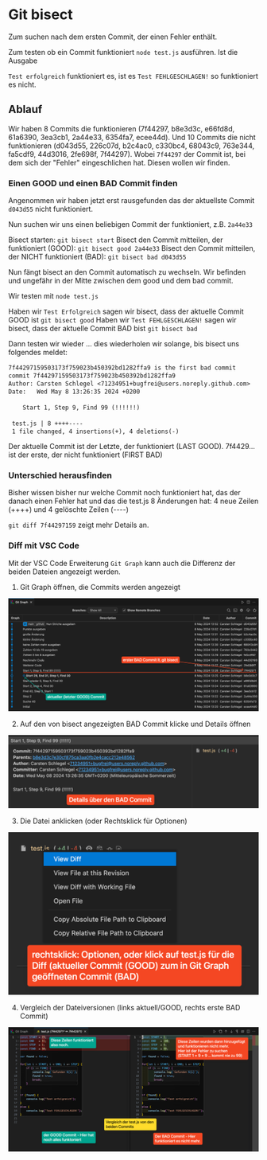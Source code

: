 # Git bisect

Zum suchen nach dem ersten Commit, der einen Fehler enthält.

Zum testen ob ein Commit funktioniert `node test.js` ausführen. Ist die Ausgabe

`Test erfolgreich` funktioniert es, ist es `Test FEHLGESCHLAGEN!` so funktioniert es nicht.

## Ablauf

Wir haben 8 Commits die funktionieren (7f44297, b8e3d3c, e66fd8d, 61a6390, 3ea3cb1, 2a44e33, 6354fa7, ecee44d).
Und 10 Commits die nicht funktionieren (d043d55, 226c07d, b2c4ac0, c330bc4, 68043c9, 763e344, fa5cdf9, 44d3016, 2fe698f, 7f44297).
Wobei `7f44297` der Commit ist, bei dem sich der "Fehler" eingeschlichen hat. Diesen wollen wir finden.

### Einen GOOD und einen BAD Commit finden

Angenommen wir haben jetzt erst rausgefunden das der aktuellste Commit `d043d55` nicht funktioniert.

Nun suchen wir uns einen beliebigen Commit der funktioniert, z.B. `2a44e33`

Bisect starten: `git bisect start`
Bisect den Commit mitteilen, der funktioniert (GOOD): `git bisect good 2a44e33`
Bisect den Commit mitteilen, der NICHT funktioniert (BAD): `git bisect bad d043d55`

Nun fängt bisect an den Commit automatisch zu wechseln. Wir befinden und ungefähr in der Mitte zwischen dem good und dem bad commit.

Wir testen mit `node test.js`

Haben wir `Test Erfolgreich` sagen wir bisect, dass der aktuelle Commit GOOD ist `git bisect good`
Haben wir `Test FEHLGESCHLAGEN!` sagen wir bisect, dass der aktuelle Commit BAD bist `git bisect bad`

Dann testen wir wieder ... dies wiederholen wir solange, bis bisect uns folgendes meldet:

```
7f44297159503173f759023b450392bd1282ffa9 is the first bad commit
commit 7f44297159503173f759023b450392bd1282ffa9
Author: Carsten Schlegel <71234951+bugfrei@users.noreply.github.com>
Date:   Wed May 8 13:26:35 2024 +0200

    Start 1, Step 9, Find 99 (!!!!!!)

 test.js | 8 ++++----
 1 file changed, 4 insertions(+), 4 deletions(-)
```

Der aktuelle Commit ist der Letzte, der funktioniert (LAST GOOD). 7f4429... ist der erste, der nicht funktioniert (FIRST BAD)

### Unterschied herausfinden

Bisher wissen bisher nur welche Commit noch funktioniert hat, das der danach einen Fehler hat und das die test.js 8 Änderungen hat:
4 neue Zeilen (++++) und 4 gelöschte Zeilen (----)

`git diff 7f44297159` zeigt mehr Details an.

### Diff mit VSC Code

Mit der VSC Code Erweiterung `Git Graph` kann auch die Differenz der beiden Dateien angezeigt werden.

1. Git Graph öffnen, die Commits werden angezeigt

![Commits](pics/1.png)

2. Auf den von bisect angezeigten BAD Commit klicke und Details öffnen

![Details](pics/2.png)

3. Die Datei anklicken (oder Rechtsklick für Optionen)

![Datei](pics/3.png)

4. Vergleich der Dateiversionen (links aktuell/GOOD, rechts erste BAD Commit)

![Vergleich](pics/4.png)


